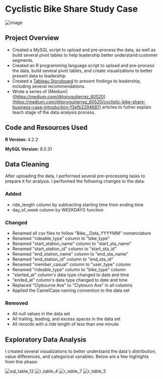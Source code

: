 # Cyclistic Bike Share Study Case
![image](https://github.com/eangutierrez/Cyclistic_Bike_Share/assets/92600212/89b3e6b9-309f-4d74-8f8c-7096a1629c50)

## Project Overview
* Created a MySQL script to upload and pre-process the data, as well as build several pivot tables to help leadership better understand customer segments.
* Created an R programming language script to upload and pre-process the data, build several pivot tables, and create visualizations to better present data to leadership.
* Created a [Tableau Storyboard](https://public.tableau.com/app/profile/tony.gutierrez/viz/CyclisticBikeShare_16843493078500/Story1) to present findings to leadership, including several recommendations.
* Wrote a series of [Medium]([https://medium.com/@tonygutierrez_60520](https://medium.com/@tonygutierrez_60520/cyclistic-bike-share-business-case-introduction-f3efb2294687) articles to futher explain teach stage of the data analysis process.

## Code and Resources Used
**R Version:** 4.2.2

**MySQL Version:** 8.0.31

## Data Cleaning
After uploading the data, I performed several pre-processing tasks to prepare it for analysis.  I performed the following changes to the data:

### Added
* ride_length column by subtracting starting time from ending time
* day_of_week column by WEEKDAY() function

### Changed
* Renamed all csv files to follow "Bike__Data_YYYYMM" nomenclature 
* Renamed "rideable_type" column to "bike_type" 
* Renamed "start_station_name" column to "start_sta_name"
* Renamed "start_station_id" column to "start_sta_id"
* Renamed "end_station_name" column to "end_sta_name"
* Renamed "end_station_id" column to "end_sta_id"
* Renamed "member_casual" column to "user_type" column
* Renamed "rideable_type" column to "bike_type" column
* "started_at" column's data type changed to date and time
* "ended_at" column's data type changed to date and time
* Replaced "Clybourne Ave" to "Clybourn Ave" in all columns
* Applied the CamelCase naming convention to the data set 

### Removed
* All null values in the data set
* All trailing, leading, and excess spaces in the data set
* All records with a ride length of less than one minute

## Exploratory Data Analysis
I created several visualizations to better understand the data's distribution, value differences, and categorical variables.  Below are a few highlights from this phase:

![sql_table_12](https://github.com/eangutierrez/Cyclistic_Bike_Share/assets/92600212/d9982365-deed-4c06-a493-29d7b231e1d2)
![r_table_4](https://github.com/eangutierrez/Cyclistic_Bike_Share/assets/92600212/40c292ff-bc50-45d5-98a7-145c7bdecc5e)
![r_table_7](https://github.com/eangutierrez/Cyclistic_Bike_Share/assets/92600212/2c01b149-9bda-464f-b399-2162e5b8fb15)
![r_table_5](https://github.com/eangutierrez/Cyclistic_Bike_Share/assets/92600212/01debb1e-69cc-4efa-844c-3189b6d9bb25)
